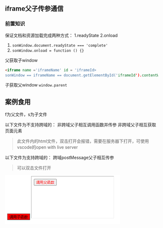## iframe父子传参通信

### 前置知识
保证文档和资源加载完成两种方式： 1.readyState 2.onload
1. `sonWindow.document.readyState === 'complete'`
2. `sonWindow.onload = function () {}`


父获取子window
```html
<iframe name ='iframeName' id = 'iframeId>
sonWindow == iframeName == document.getElementById('iframeId').contentWindow
```

子获取父window
`window.parent`


## 案例食用

f为父文件，s为子文件

以下文件为不支持跨域的：
非跨域父子相互调用函数并传参
非跨域父子相互获取页面元素

> 此文件内的html文件，双击打开会报错，需要在服务器下打开，可使用vscode的open with live server



以下文件为支持跨域的：
跨域postMessage父子相互传参

> 可以双击文件打开





![image-20220107155703370](./image/image-20220107155703370.png)